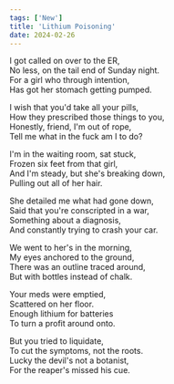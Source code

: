 ```yaml
---
tags: ['New']
title: 'Lithium Poisoning'
date: 2024-02-26
---
```


I got called on over to the ER,  
No less, on the tail end of Sunday night.  
For a girl who through intention,  
Has got her stomach getting pumped.

I wish that you'd take all your pills,  
How they prescribed those things to you,  
Honestly, friend, I'm out of rope,  
Tell me what in the fuck am I to do?

I'm in the waiting room, sat stuck,  
Frozen six feet from that girl,  
And I'm steady, but she's breaking down,  
Pulling out all of her hair.

She detailed me what had gone down,  
Said that you're conscripted in a war,  
Something about a diagnosis,  
And constantly trying to crash your car.

We went to her's in the morning,  
My eyes anchored to the ground,  
There was an outline traced around,  
But with bottles instead of chalk.

Your meds were emptied,  
Scattered on her floor.  
Enough lithium for batteries  
To turn a profit around onto.

But you tried to liquidate,  
To cut the symptoms, not the roots.  
Lucky the devil's not a botanist,  
For the reaper's missed his cue.  
